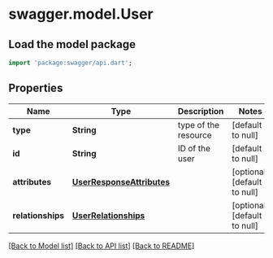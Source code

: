 # swagger.model.User

## Load the model package
```dart
import 'package:swagger/api.dart';
```

## Properties
Name | Type | Description | Notes
------------ | ------------- | ------------- | -------------
**type** | **String** | type of the resource | [default to null]
**id** | **String** | ID of the user  | [default to null]
**attributes** | [**UserResponseAttributes**](UserResponseAttributes.md) |  | [optional] [default to null]
**relationships** | [**UserRelationships**](UserRelationships.md) |  | [optional] [default to null]

[[Back to Model list]](../README.md#documentation-for-models) [[Back to API list]](../README.md#documentation-for-api-endpoints) [[Back to README]](../README.md)

